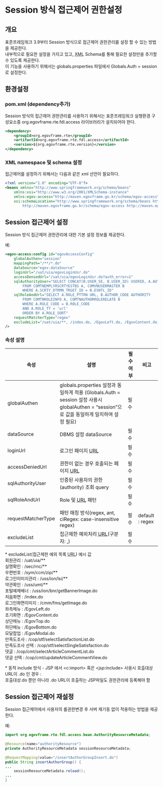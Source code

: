 # Session 방식 접근제어 권한설정

## 개요

 표준프레임워크 3.9부터 Session 방식으로 접근제어 권한관리를 설정 할 수 있는 방법을 제공한다.  
내부적으로 필요한 설정을 가지고 있고, <acronym title="Extensible Markup Language">XML</acronym> Schema를 통해 필요한 설정만을 추가할 수 있도록 제공한다.  
이 기능을 사용하기 위해서는 globals.properties 파일에서 Globals.Auth = session 로 설정한다.

## 환경설정

### pom.xml (dependency추가)

 Session 방식의 접근제어 권한관리를 사용하기 위해서는 표준프레임워크 실행환경 구성요소중 org.egovframe.rte.fdl.access 라이브러리가 설치되어야 한다.

```xml
<dependency>
	<groupId>org.egovframe.rte</groupId>
	<artifactId>org.egovframe.rte.fdl.access</artifactId>
	<version>${org.egovframe.rte.version}</version>
</dependency>

```

### XML namespace 및 schema 설정

 접근제어를 설정하기 위해서는 다음과 같은 xml 선언이 필요하다.

```xml
<?xml version="1.0" encoding="UTF-8"?>
<beans xmlns="http://www.springframework.org/schema/beans"
	xmlns:xsi="http://www.w3.org/2001/XMLSchema-instance"
	xmlns:egov-access="http://maven.egovframe.go.kr/schema/egov-access"
	xsi:schemaLocation="http://www.springframework.org/schema/beans http://www.springframework.org/schema/beans/spring-beans.xsd
		http://maven.egovframe.go.kr/schema/egov-access http://maven.egovframe.go.kr/schema/egov-access/egov-access-4.2.0.xsd">
```

## Session 접근제어 설정

 Session 방식 접근제어 권한관리에 대한 기본 설정 정보를 제공한다.

 예:

```xml
<egov-access:config id="egovAccessConfig"
	globalAuthen="session"
	mappingPath="/**/*.do"
	dataSource="egov.dataSource"
	loginUrl="/uat/uia/egovLoginUsr.do"
	accessDeniedUrl="/uat/uia/egovLoginUsr.do?auth_error=1"
	sqlAuthorityUser="SELECT CONCAT(B.USER_SE, B.USER_ID) USERID, A.AUTHOR_CODE AUTHORITY
		FROM COMTNEMPLYRSCRTYESTBS A, COMVNUSERMASTER B
		WHERE A.SCRTY_DTRMN_TRGET_ID = B.ESNTL_ID"
	sqlRoleAndUrl="SELECT A.ROLE_PTTRN URL, B.AUTHOR_CODE AUTHORITY
		FROM COMTNROLEINFO A, COMTNAUTHORROLERELATE B
		WHERE A.ROLE_CODE = B.ROLE_CODE
		AND A.ROLE_TY = 'url'
		ORDER BY A.ROLE_SORT"
	requestMatcherType="regex"
	excludeList="/uat/uia/**, /index.do, /EgovLeft.do, /EgovContent.do, /EgovTop.do, /EgovBottom.do, /validator.do, /uss/umt/**, /sec/rnc/EgovRlnmCnfirm.do, /EgovModal.do"
/>
```

### 속성 설명

| 속성 | 설명 | 필수여부 | 비고 |
| --- | --- | --- | --- |
| globalAuthen | globals.properties 설정과 동일하게 적용 (Globals.Auth = session 설정 사용시 globalAuthen = “session”으로 값을 동일하게 일치하여 설정 필요) | 필수 |  |
| dataSource | DBMS 설정 dataSource | 필수 |  |
| loginUrl | 로그인 페이지 <Acronym title="Uniform Resource Locator">URL</Acronym> | 필수 |  |
| accessDeniedUrl | 권한이 없는 경우 호출되는 페이지 <Acronym title="Uniform Resource Locator">URL</Acronym> | 필수 |  |
| sqlAuthorityUser | 인증된 사용자의 권한(authority) 조회 query | 필수 |  |
| sqlRoleAndUrl | Role 및 <Acronym title="Uniform Resource Locator">URL</Acronym> 패턴 | 필수 |  |
| requestMatcherType | 패턴 매칭 방식(regex, ant, ciRegex: case-insensitive regex) | 필수 | default : regex |
| excludeList | 접근제한 예외처리 <Acronym title="Uniform Resource Locator">URL</Acronym>(구분자: ,) | 필수 |  |

 \* excludeList(접근제한 예외 목록 <Acronym title="Uniform Resource Locator">URL</Acronym>) 예시 값  
회원관리 : /uat/uia/\*\*  
실명확인 : /sec/rnc/\*\*  
우편번호 : /sym/ccm/zip/\*\*  
로그인이미지관리 : /uss/ion/lsi/\*\*  
약관확인 : /uss/umt/\*\*  
포털예제배너 : /uss/ion/bnr/getBannerImage.do  
처음화면 : /index.do  
로그인화면이미지 : /cmm/fms/getImage.do  
좌측메뉴 : /EgovLeft.do  
초기화면 : /EgovContent.do  
상단메뉴 : /EgovTop.do  
하단메뉴 : /EgovBottom.do  
모달팝업 : /EgovModal.do  
만족도조사 : /cop/stf/selectSatisfactionList.do  
만족도조사 선택 : /cop/stf/selectSingleSatisfaction.do  
댓글 : /cop/cmt/selectArticleCommentList.do  
댓글 선택 : /cop/cmt/updateArticleCommentView.do  

 \* 동적 include 방식 - JSP 에서 &lt;c:import&gt; 혹은 &lt;jsp:include&gt; 사용시 호출대상 URL이 .do 인 경우 :  
호출대상.<hi>do 뿐만 아니라 .do URL이 호출하는 JSP파일도 권한관리에 등록해야 함

## Session 접근제어 재설정

 Session 접근제어에서 사용자의 롤권한변경 후 서버 재기동 없이 적용하는 방법을 제공한다.

 예:

```java
import org.egovframe.rte.fdl.access.bean.AuthorityResourceMetadata;
 
@Resource(name="authorityResource")
private AuthorityResourceMetadata sessionResourceMetadata;
 
@RequestMapping(value="/insertAuthorGroupInsert.do")
public String insertAuthorGroup() {
...
    sessionResourceMetadata.reload();
...
}
```